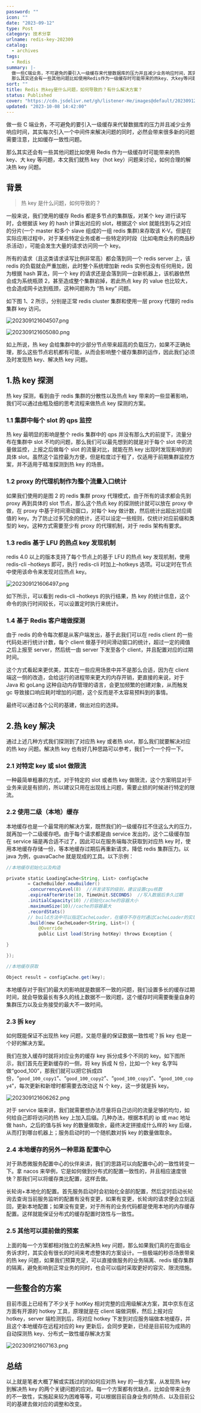 ```yaml
---
password: ""
icon: ""
date: "2023-09-12"
type: Post
category: 技术分享
urlname: redis-key-202309
catalog:
  - archives
tags:
  - Redis
summary: |-
  做一些C端业务，不可避免的要引入一级缓存来代替数据库的压力并且减少业务响应时间，其实每次引入一个中间件来解决问题的同时，必然会带来很多新的问题需要注意，比如缓存一致性问题。
  那么其实还会有一些其他问题比如使用Redis作为一级缓存时可能带来的热key、大key等问题，本文我们就热key（hot key）问题来讨论，如何合理的解决热key问题。
sort: ""
title: Redis 热key是什么问题，如何导致的？有什么解决方案？
status: Published
cover: "https://cdn.jsdelivr.net/gh/listener-He/images@default/202309121610208.png"
updated: "2023-10-08 14:42:00"
---
```


做一些 C 端业务，不可避免的要引入一级缓存来代替数据库的压力并且减少业务响应时间，其实每次引入一个中间件来解决问题的同时，必然会带来很多新的问题需要注意，比如缓存一致性问题。

那么其实还会有一些其他问题比如使用 Redis 作为一级缓存时可能带来的热 key、大 key 等问题，本文我们就热 key（hot key）问题来讨论，如何合理的解决热 key 问题。

## 背景

> 热 key 是什么问题，如何导致的？

一般来说，我们使用的缓存 Redis 都是多节点的集群版，对某个 key 进行读写时，会根据该 key 的 hash 计算出对应的 slot，根据这个 slot 就能找到与之对应的分片(一个 master 和多个 slave 组成的一组 redis 集群)来存取该 K-V。但是在实际应用过程中，对于某些特定业务或者一些特定的时段（比如电商业务的商品秒杀活动），可能会发生大量的请求访问同一个 key。

所有的请求（且这类请求读写比例非常高）都会落到同一个 redis server 上，该 redis 的负载就会严重加剧，此时整个系统增加新 redis 实例也没有任何用处，因为根据 hash 算法，同一个 key 的请求还是会落到同一台新机器上，该机器依然会成为系统瓶颈 2，甚至造成整个集群宕掉，若此热点 key 的 value 也比较大，也会造成网卡达到瓶颈，这种问题称为 “热 key” 问题。

如下图 1、2 所示，分别是正常 redis cluster 集群和使用一层 proxy 代理的 redis 集群 key 访问。

![202309121604507.png](https://cdn.jsdelivr.net/gh/listener-He/images@default/202309121604507.png)

![202309121605080.png](https://cdn.jsdelivr.net/gh/listener-He/images@default/202309121605080.png)

如上所说，热 key 会给集群中的少部分节点带来超高的负载压力，如果不正确处理，那么这些节点宕机都有可能，从而会影响整个缓存集群的运作，因此我们必须及时发现热 key、解决热 key 问题。

## 1.热 key 探测

热 key 探测，看到由于 redis 集群的分散性以及热点 key 带来的一些显著影响，我们可以通过由粗及细的思考流程来做热点 key 探测的方案。

### 1.1 集群中每个 slot 的 qps 监控

热 key 最明显的影响是整个 redis 集群中的 qps 并没有那么大的前提下，流量分布在集群中 slot 不均的问题，那么我们可以最先想到的就是对于每个 slot 中的流量做监控，上报之后做每个 slot 的流量对比，就能在热 key 出现时发现影响到的具体 slot。虽然这个监控最为方便，但是粒度过于粗了，仅适用于前期集群监控方案，并不适用于精准探测到热 key 的场景。

### 1.2 proxy 的代理机制作为整个流量入口统计

如果我们使用的是图 2 的 redis 集群 proxy 代理模式，由于所有的请求都会先到 proxy 再到具体的 slot 节点，那么这个热点 key 的探测统计就可以放在 proxy 中做，在 proxy 中基于时间滑动窗口，对每个 key 做计数，然后统计出超出对应阈值的 key。为了防止过多冗余的统计，还可以设定一些规则，仅统计对应前缀和类型的 key。这种方式需要至少有 proxy 的代理机制，对于 redis 架构有要求。

### 1.3 redis 基于 LFU 的热点 key 发现机制

redis 4.0 以上的版本支持了每个节点上的基于 LFU 的热点 key 发现机制，使用 redis-cli –hotkeys 即可，执行 redis-cli 时加上–hotkeys 选项。可以定时在节点中使用该命令来发现对应热点 key。

![202309121606497.png](https://cdn.jsdelivr.net/gh/listener-He/images@default/202309121606497.png)

如下所示，可以看到 redis-cli –hotkeys 的执行结果，热 key 的统计信息，这个命令的执行时间较长，可以设置定时执行来统计。

### 1.4 基于 Redis 客户端做探测

由于 redis 的命令每次都是从客户端发出，基于此我们可以在 redis client 的一些代码处进行统计计数，每个 client 做基于时间滑动窗口的统计，超过一定的阈值之后上报至 server，然后统一由 server 下发至各个 client，并且配置对应的过期时间。

这个方式看起来更优美，其实在一些应用场景中并不是那么合适，因为在 client 端这一侧的改造，会给运行的进程带来更大的内存开销，更直接的来说，对于 Java 和 goLang 这种自动内存管理的语言，会更加频繁的创建对象，从而触发 gc 导致接口响应耗时增加的问题，这个反而是不太容易预料到的事情。

最终可以通过各个公司的基建，做出对应的选择。

## 2.热 key 解决

通过上述几种方式我们探测到了对应热 key 或者热 slot，那么我们就要解决对应的热 key 问题。解决热 key 也有好几种思路可以参考，我们一个一个捋一下。

### 2.1 对特定 key 或 slot 做限流

一种最简单粗暴的方式，对于特定的 slot 或者热 key 做限流，这个方案明显对于业务来说是有损的，所以建议只用在出现线上问题，需要止损的时候进行特定的限流。

### 2.2 使用二级（本地）缓存

本地缓存也是一个最常用的解决方案，既然我们的一级缓存扛不住这么大的压力，就再加一个二级缓存吧。由于每个请求都是由 service 发出的，这个二级缓存加在 service 端是再合适不过了，因此可以在服务端每次获取到对应热 key 时，使用本地缓存存储一份，等本地缓存过期后再重新请求，降低 redis 集群压力。以 java 为例，guavaCache 就是现成的工具。以下示例：

```java
//本地缓存初始化以及构造

private static LoadingCache<String, List> configCache
        = CacheBuilder.newBuilder()
        .concurrencyLevel(8)  //并发读写的级别，建议设置cpu核数
        .expireAfterWrite(10, TimeUnit.SECONDS)  //写入数据后多久过期
        .initialCapacity(10) //初始化cache的容器大小
        .maximumSize(10)//cache的容器最大
        .recordStats()
        // build方法中可以指定CacheLoader，在缓存不存在时通过CacheLoader的实现自动加载缓存
        .build(new CacheLoader<String, List>() {
            @Override
            public List load(String hotKey) throws Exception {

}

});

//本地缓存获取

Object result = configCache.get(key);
```

本地缓存对于我们的最大的影响就是数据不一致的问题，我们设置多长的缓存过期时间，就会导致最长有多久的线上数据不一致问题，这个缓存时间需要衡量自身的集群压力以及业务接受的最大不一致时间。

### 2.3 拆 key

如何既能保证不出现热 key 问题，又能尽量的保证数据一致性呢？拆 key 也是一个好的解决方案。

我们在放入缓存时就将对应业务的缓存 key 拆分成多个不同的 key。如下图所示，我们首先在更新缓存的一侧，将 key 拆成 N 份，比如一个 key 名字叫做“good_100”，那我们就可以把它拆成四份，“`good_100_copy1`”、“`good_100_copy2`”、“`good_100_copy3`”、“`good_100_copy4`”，每次更新和新增时都需要去改动这 N 个 key，这一步就是拆 key。

![202309121606262.png](https://cdn.jsdelivr.net/gh/listener-He/images@default/202309121606262.png)

对于 service 端来讲，我们就需要想办法尽量将自己访问的流量足够的均匀，如何给自己即将访问的热 key 上加入后缀。几种办法，根据本机的 ip 或 mac 地址做 hash，之后的值与拆 key 的数量做取余，最终决定拼接成什么样的 key 后缀，从而打到哪台机器上；服务启动时的一个随机数对拆 key 的数量做取余。

### 2.4 本地缓存的另外一种思路 配置中心

对于熟悉微服务配置中心的伙伴来讲，我们的思路可以向配置中心的一致性转变一下。拿 nacos 来举例，它是如何做到分布式的配置一致性的，并且相应速度很快？那我们可以将缓存类比配置，这样去做。

长轮询+本地化的配置。首先服务启动时会初始化全部的配置，然后定时启动长轮询去查询当前服务监听的配置有没有变更，如果有变更，长轮询的请求便会立刻返回，更新本地配置；如果没有变更，对于所有的业务代码都是使用本地的内存缓存配置。这样就能保证分布式的缓存配置时效性与一致性。

### 2.5 其他可以提前做的预案

上面的每一个方案都相对独立的去解决热 key 问题，那么如果我们真的在面临业务诉求时，其实会有很长的时间来考虑整体的方案设计。一些极端的秒杀场景带来的热 key 问题，如果我们预算充足，可以直接做服务的业务隔离、redis 缓存集群的隔离，避免影响到正常业务的同时，也会可以临时采取更好的容灾、限流措施。

## 一些整合的方案

目前市面上已经有了不少关于 hotKey 相对完整的应用级解决方案，其中京东在这方面有开源的 hotkey 工具，原理就是在 client 端做洞察，然后上报对应 hotkey，server 端检测到后，将对应 hotkey 下发到对应服务端做本地缓存，并且这个本地缓存在远程对应的 key 更新后，会同步更新，已经是目前较为成熟的自动探测热 key、分布式一致性缓存解决方案

![202309121607163.png](https://cdn.jsdelivr.net/gh/listener-He/images@default/202309121607163.png)

## 总结

以上就是笔者大概了解或实践过的的如何应对热 key 的一些方案，从发现热 key 到解决热 key 的两个关键问题的应对。每一个方案都有优缺点，比如会带来业务的不一致性，实施起来较为困难等等，可以根据目前自身业务的特点、以及目前公司的基建去做对应的调整和改变。
